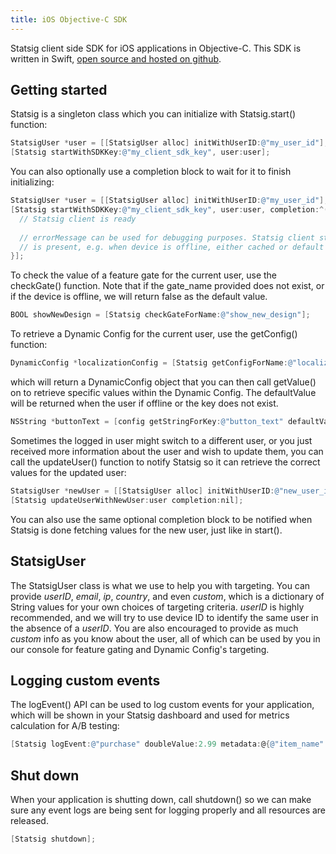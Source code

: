 ```yaml
---
title: iOS Objective-C SDK
---
```


Statsig client side SDK for iOS applications in Objective-C. This SDK is written in Swift, [open source and hosted on github](https://github.com/statsig-io/ios-sdk).

## Getting started

Statsig is a singleton class which you can initialize with Statsig.start() function:

```objectivec
StatsigUser *user = [[StatsigUser alloc] initWithUserID:@"my_user_id"];
[Statsig startWithSDKKey:@"my_client_sdk_key", user:user];
```

You can also optionally use a completion block to wait for it to finish initializing:

```objectivec
StatsigUser *user = [[StatsigUser alloc] initWithUserID:@"my_user_id"];
[Statsig startWithSDKKey:@"my_client_sdk_key", user:user, completion:^(NSString * errorMessage) {
  // Statsig client is ready
  
  // errorMessage can be used for debugging purposes. Statsig client still functions when errorMessage
  // is present, e.g. when device is offline, either cached or default values will be returned by Statsig APIs.
}];
```

To check the value of a feature gate for the current user, use the checkGate() function. Note that if the gate_name provided does not exist,
or if the device is offline, we will return false as the default value.

```objectivec
BOOL showNewDesign = [Statsig checkGateForName:@"show_new_design"];
```

To retrieve a Dynamic Config for the current user, use the getConfig() function:

```objectivec
DynamicConfig *localizationConfig = [Statsig getConfigForName:@"localization_config"];
```

which will return a DynamicConfig object that you can then call getValue() on to retrieve specific values within the Dynamic Config. The
defaultValue will be returned when the user if offline or the key does not exist.

```objectivec
NSString *buttonText = [config getStringForKey:@"button_text" defaultValue:@""Check out""];
```

Sometimes the logged in user might switch to a different user, or you just received more information about the user and wish to update them,
you can call the updateUser() function to notify Statsig so it can retrieve the correct values for the updated user:

```objectivec
StatsigUser *newUser = [[StatsigUser alloc] initWithUserID:@"new_user_id" email:@"newUser@gmail.com" ip:nil country:@"US" custom:custom:@{@"is_new_user": @YES}];
[Statsig updateUserWithNewUser:user completion:nil];
```

You can also use the same optional completion block to be notified when Statsig is done fetching values for the new user, just like in start().

## StatsigUser

The StatsigUser class is what we use to help you with targeting. You can provide _userID_, _email_, _ip_, _country_, and even _custom_, which
is a dictionary of String values for your own choices of targeting criteria. _userID_ is highly recommended, and we will try to use device ID
to identify the same user in the absence of a _userID_. You are also encouraged to provide as much _custom_ info as you know about the
user, all of which can be used by you in our console for feature gating and Dynamic Config's targeting.

## Logging custom events

The logEvent() API can be used to log custom events for your application, which will be shown in your Statsig dashboard and used for
metrics calculation for A/B testing:

```objectivec
[Statsig logEvent:@"purchase" doubleValue:2.99 metadata:@{@"item_name" : @"remove_ads"}];
```

## Shut down

When your application is shutting down, call shutdown() so we can make sure any event logs are being sent for logging properly and all resources are released.

```objectivec
[Statsig shutdown];
```
